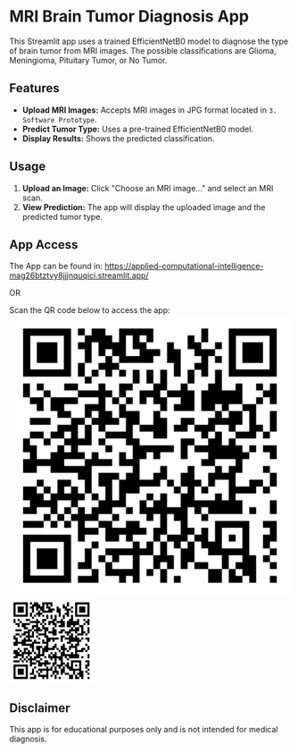 # MRI Brain Tumor Diagnosis App
This Streamlit app uses a trained EfficientNetB0 model to diagnose the type of brain tumor from MRI images. The possible classifications are Glioma, Meningioma, Pituitary Tumor, or No Tumor.

## Features

- **Upload MRI Images:** Accepts MRI images in JPG format located in `3. Software Prototype`.
- **Predict Tumor Type:** Uses a pre-trained EfficientNetB0 model.
- **Display Results:** Shows the predicted classification.

## Usage

1. **Upload an Image:** Click "Choose an MRI image..." and select an MRI scan.
2. **View Prediction:** The app will display the uploaded image and the predicted tumor type.

## App Access
The App can be found in: https://applied-computational-intelligence-mag26btztvy8jjjnquqici.streamlit.app/

OR

Scan the QR code below to access the app:
![Alt text](6_Streamlit_App/qr-code.png)
<img src="6_Streamlit_App/qr-code.png" alt="QR Code" width="30%">

## Disclaimer

This app is for educational purposes only and is not intended for medical diagnosis.
